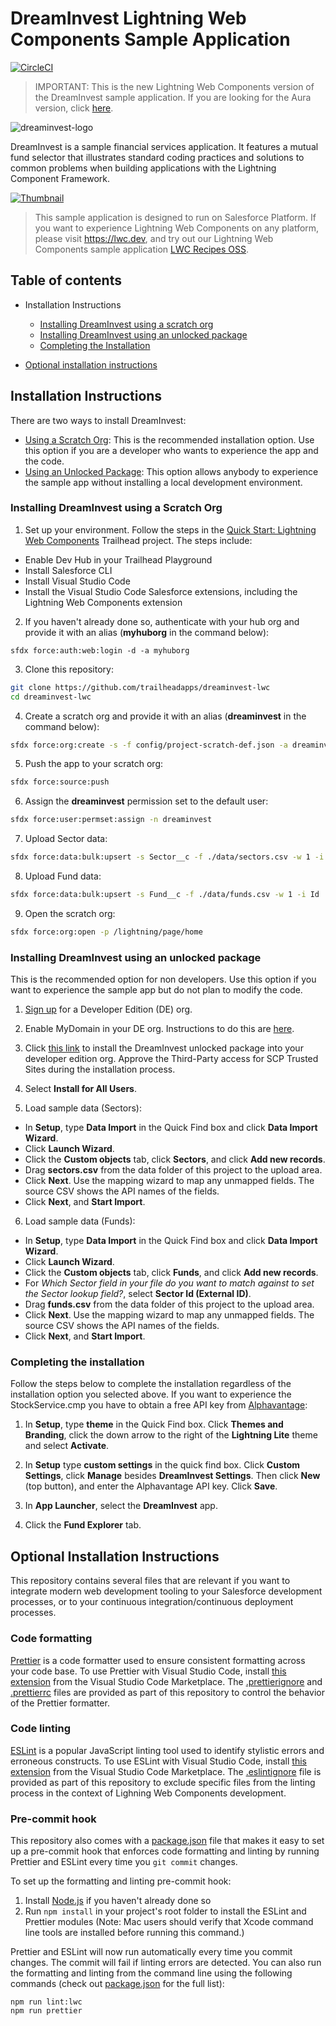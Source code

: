 # DreamInvest Lightning Web Components Sample Application

[![CircleCI](https://circleci.com/gh/trailheadapps/dreaminvest-lwc.svg?style=svg)](https://circleci.com/gh/trailheadapps/dreaminvest-lwc)

> IMPORTANT: This is the new Lightning Web Components version of the DreamInvest sample application. If you are looking for the Aura version, click [here](https://github.com/trailheadapps/dreaminvest).

![dreaminvest-logo](dreaminvest-logo.png)

DreamInvest is a sample financial services application. It features a mutual fund selector that illustrates standard coding practices and solutions to common problems when building applications with the Lightning Component Framework.

[![Thumbnail](http://img.youtube.com/vi/0gIT8la-GRM/0.jpg)](https://www.youtube.com/watch?v=0gIT8la-GRM)

> This sample application is designed to run on Salesforce Platform. If you want to experience Lightning Web Components on any platform, please visit https://lwc.dev, and try out our Lightning Web Components sample application [LWC Recipes OSS](https://github.com/trailheadapps/lwc-recipes-oss).

## Table of contents

-   Installation Instructions

    -   [Installing DreamInvest using a scratch org](#installing-dreaminvest-using-a-scratch-org)
    -   [Installing DreamInvest using an unlocked package](#installing-dreaminvest-using-an-unlocked-package)
    -   [Completing the Installation](#completing-the-installation)

-   [Optional installation instructions](#optional-installation-instructions)

## Installation Instructions

There are two ways to install DreamInvest:

-   [Using a Scratch Org](#installing-dreaminvest-using-a-scratch-org): This is the recommended installation option. Use this option if you are a developer who wants to experience the app and the code.
-   [Using an Unlocked Package](#installing-dreaminvest-using-an-unlocked-package): This option allows anybody to experience the sample app without installing a local development environment.

### Installing DreamInvest using a Scratch Org

1. Set up your environment. Follow the steps in the [Quick Start: Lightning Web Components](https://trailhead.salesforce.com/content/learn/projects/quick-start-lightning-web-components/) Trailhead project. The steps include:

-   Enable Dev Hub in your Trailhead Playground
-   Install Salesforce CLI
-   Install Visual Studio Code
-   Install the Visual Studio Code Salesforce extensions, including the Lightning Web Components extension

2. If you haven't already done so, authenticate with your hub org and provide it with an alias (**myhuborg** in the command below):

```
sfdx force:auth:web:login -d -a myhuborg
```

3. Clone this repository:

```zsh
git clone https://github.com/trailheadapps/dreaminvest-lwc
cd dreaminvest-lwc
```

4. Create a scratch org and provide it with an alias (**dreaminvest** in the command below):

```zsh
sfdx force:org:create -s -f config/project-scratch-def.json -a dreaminvest
```

5. Push the app to your scratch org:

```zsh
sfdx force:source:push
```

6. Assign the **dreaminvest** permission set to the default user:

```zsh
sfdx force:user:permset:assign -n dreaminvest
```

7. Upload Sector data:

```zsh
sfdx force:data:bulk:upsert -s Sector__c -f ./data/sectors.csv -w 1 -i Sector_Id__c
```

8. Upload Fund data:

```zsh
sfdx force:data:bulk:upsert -s Fund__c -f ./data/funds.csv -w 1 -i Id
```

9. Open the scratch org:

```zsh
sfdx force:org:open -p /lightning/page/home
```

### Installing DreamInvest using an unlocked package

This is the recommended option for non developers. Use this option if you want to experience the sample app but do not plan to modify the code.

1. [Sign up](https://developer.salesforce.com/signup) for a Developer Edition (DE) org.

2. Enable MyDomain in your DE org. Instructions to do this are [here](https://trailhead.salesforce.com/modules/identity_login/units/identity_login_my_domain).

3. Click [this link](https://login.salesforce.com/packaging/installPackage.apexp?p0=04tB0000000OEFgIAO) to install the DreamInvest unlocked package into your developer edition org. Approve the Third-Party access for SCP Trusted Sites during the installation process.

4. Select **Install for All Users**.

5. Load sample data (Sectors):

-   In **Setup**, type **Data Import** in the Quick Find box and click **Data Import Wizard**.
-   Click **Launch Wizard**.
-   Click the **Custom objects** tab, click **Sectors**, and click **Add new records**.
-   Drag **sectors.csv** from the data folder of this project to the upload area.
-   Click **Next**. Use the mapping wizard to map any unmapped fields. The source CSV shows the API names of the fields.
-   Click **Next**, and **Start Import**.

6. Load sample data (Funds):

-   In **Setup**, type **Data Import** in the Quick Find box and click **Data Import Wizard**.
-   Click **Launch Wizard**.
-   Click the **Custom objects** tab, click **Funds**, and click **Add new records**.
-   For _Which Sector field in your file do you want to match against to set the Sector lookup field?_, select **Sector Id (External ID)**.
-   Drag **funds.csv** from the data folder of this project to the upload area.
-   Click **Next**. Use the mapping wizard to map any unmapped fields. The source CSV shows the API names of the fields.
-   Click **Next**, and **Start Import**.

### Completing the installation

Follow the steps below to complete the installation regardless of the installation option you selected above. If you want to experience the StockService.cmp you have to obtain a free API key from [Alphavantage](https://www.alphavantage.co/support/#api-key):

1. In **Setup**, type **theme** in the Quick Find box. Click **Themes and Branding**, click the down arrow to the right of the **Lightning Lite** theme and select **Activate**.

2. In **Setup** type **custom settings** in the quick find box. Click **Custom Settings**, click **Manage** besides **DreamInvest Settings**. Then click **New** (top button), and enter the Alphavantage API key. Click **Save**.

3. In **App Launcher**, select the **DreamInvest** app.

4. Click the **Fund Explorer** tab.

## Optional Installation Instructions

This repository contains several files that are relevant if you want to integrate modern web development tooling to your Salesforce development processes, or to your continuous integration/continuous deployment processes.

### Code formatting

[Prettier](https://prettier.io/) is a code formatter used to ensure consistent formatting across your code base. To use Prettier with Visual Studio Code, install [this extension](https://marketplace.visualstudio.com/items?itemName=esbenp.prettier-vscode) from the Visual Studio Code Marketplace. The [.prettierignore](/.prettierignore) and [.prettierrc](/.prettierrc) files are provided as part of this repository to control the behavior of the Prettier formatter.

### Code linting

[ESLint](https://eslint.org/) is a popular JavaScript linting tool used to identify stylistic errors and erroneous constructs. To use ESLint with Visual Studio Code, install [this extension](https://marketplace.visualstudio.com/items?itemName=salesforce.salesforcedx-vscode-lwc) from the Visual Studio Code Marketplace. The [.eslintignore](/.eslintignore) file is provided as part of this repository to exclude specific files from the linting process in the context of Lighning Web Components development.

### Pre-commit hook

This repository also comes with a [package.json](/package.json) file that makes it easy to set up a pre-commit hook that enforces code formatting and linting by running Prettier and ESLint every time you `git commit` changes.

To set up the formatting and linting pre-commit hook:

1. Install [Node.js](https://nodejs.org) if you haven't already done so
2. Run `npm install` in your project's root folder to install the ESLint and Prettier modules (Note: Mac users should verify that Xcode command line tools are installed before running this command.)

Prettier and ESLint will now run automatically every time you commit changes. The commit will fail if linting errors are detected. You can also run the formatting and linting from the command line using the following commands (check out [package.json](/package.json) for the full list):

```
npm run lint:lwc
npm run prettier
```

